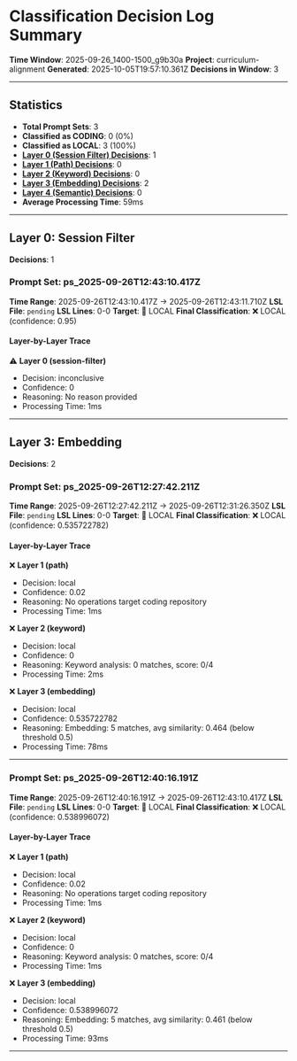 # Classification Decision Log Summary

**Time Window**: 2025-09-26_1400-1500_g9b30a
**Project**: curriculum-alignment
**Generated**: 2025-10-05T19:57:10.361Z
**Decisions in Window**: 3

---

## Statistics

- **Total Prompt Sets**: 3
- **Classified as CODING**: 0 (0%)
- **Classified as LOCAL**: 3 (100%)
- **[Layer 0 (Session Filter) Decisions](#layer-0-session-filter)**: 1
- **[Layer 1 (Path) Decisions](#layer-1-path)**: 0
- **[Layer 2 (Keyword) Decisions](#layer-2-keyword)**: 0
- **[Layer 3 (Embedding) Decisions](#layer-3-embedding)**: 2
- **[Layer 4 (Semantic) Decisions](#layer-4-semantic)**: 0
- **Average Processing Time**: 59ms

---

## Layer 0: Session Filter

**Decisions**: 1

### Prompt Set: ps_2025-09-26T12:43:10.417Z

**Time Range**: 2025-09-26T12:43:10.417Z → 2025-09-26T12:43:11.710Z
**LSL File**: `pending`
**LSL Lines**: 0-0
**Target**: 📍 LOCAL
**Final Classification**: ❌ LOCAL (confidence: 0.95)

#### Layer-by-Layer Trace

⚠️ **Layer 0 (session-filter)**
- Decision: inconclusive
- Confidence: 0
- Reasoning: No reason provided
- Processing Time: 1ms

---

## Layer 3: Embedding

**Decisions**: 2

### Prompt Set: ps_2025-09-26T12:27:42.211Z

**Time Range**: 2025-09-26T12:27:42.211Z → 2025-09-26T12:31:26.350Z
**LSL File**: `pending`
**LSL Lines**: 0-0
**Target**: 📍 LOCAL
**Final Classification**: ❌ LOCAL (confidence: 0.535722782)

#### Layer-by-Layer Trace

❌ **Layer 1 (path)**
- Decision: local
- Confidence: 0.02
- Reasoning: No operations target coding repository
- Processing Time: 1ms

❌ **Layer 2 (keyword)**
- Decision: local
- Confidence: 0
- Reasoning: Keyword analysis: 0 matches, score: 0/4
- Processing Time: 2ms

❌ **Layer 3 (embedding)**
- Decision: local
- Confidence: 0.535722782
- Reasoning: Embedding: 5 matches, avg similarity: 0.464 (below threshold 0.5)
- Processing Time: 78ms

---

### Prompt Set: ps_2025-09-26T12:40:16.191Z

**Time Range**: 2025-09-26T12:40:16.191Z → 2025-09-26T12:43:10.417Z
**LSL File**: `pending`
**LSL Lines**: 0-0
**Target**: 📍 LOCAL
**Final Classification**: ❌ LOCAL (confidence: 0.538996072)

#### Layer-by-Layer Trace

❌ **Layer 1 (path)**
- Decision: local
- Confidence: 0.02
- Reasoning: No operations target coding repository
- Processing Time: 1ms

❌ **Layer 2 (keyword)**
- Decision: local
- Confidence: 0
- Reasoning: Keyword analysis: 0 matches, score: 0/4
- Processing Time: 1ms

❌ **Layer 3 (embedding)**
- Decision: local
- Confidence: 0.538996072
- Reasoning: Embedding: 5 matches, avg similarity: 0.461 (below threshold 0.5)
- Processing Time: 93ms

---

